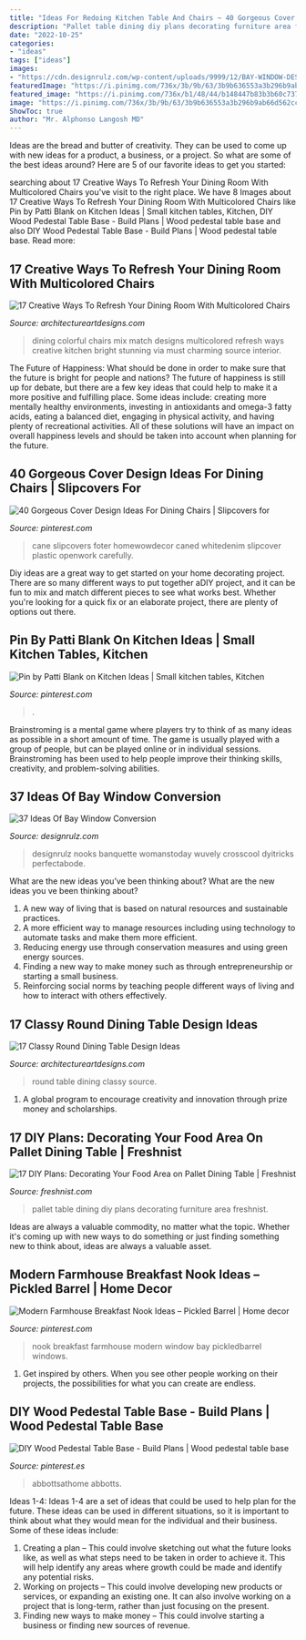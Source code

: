 ```yaml
---
title: "Ideas For Redoing Kitchen Table And Chairs ~ 40 Gorgeous Cover Design Ideas For Dining Chairs"
description: "Pallet table dining diy plans decorating furniture area freshnist"
date: "2022-10-25"
categories:
- "ideas"
tags: ["ideas"]
images:
- "https://cdn.designrulz.com/wp-content/uploads/9999/12/BAY-WINDOW-DESIGNRULZ-12.jpg"
featuredImage: "https://i.pinimg.com/736x/3b/9b/63/3b9b636553a3b296b9ab66d562ccced3.jpg"
featured_image: "https://i.pinimg.com/736x/b1/48/44/b148447b83b3b60c7373d5b80d4ac48f.jpg"
image: "https://i.pinimg.com/736x/3b/9b/63/3b9b636553a3b296b9ab66d562ccced3.jpg"
ShowToc: true
author: "Mr. Alphonso Langosh MD"
---
```



Ideas are the bread and butter of creativity. They can be used to come up with new ideas for a product, a business, or a project. So what are some of the best ideas around? Here are 5 of our favorite ideas to get you started:

	

		
searching about 17 Creative Ways To Refresh Your Dining Room With Multicolored Chairs you've visit to the right place. We have 8 Images about 17 Creative Ways To Refresh Your Dining Room With Multicolored Chairs like Pin by Patti Blank on Kitchen Ideas | Small kitchen tables, Kitchen, DIY Wood Pedestal Table Base - Build Plans | Wood pedestal table base and also DIY Wood Pedestal Table Base - Build Plans | Wood pedestal table base. Read more:
		
    
## 17 Creative Ways To Refresh Your Dining Room With Multicolored Chairs

<img loading=lazy src="https://www.architectureartdesigns.com/wp-content/uploads/2016/09/1-1-630x926.jpg" onerror="this.onerror=null;this.src='https://tse3.mm.bing.net/th?id=OIP.J_UYaOT6xg0FoPhj-np0qwHaK4&amp;pid=15.1';" alt="17 Creative Ways To Refresh Your Dining Room With Multicolored Chairs">

_Source: architectureartdesigns.com_

>dining colorful chairs mix match designs multicolored refresh ways creative kitchen bright stunning via must charming source interior. 

	

The Future of Happiness: What should be done in order to make sure that the future is bright for people and nations?
The future of happiness is still up for debate, but there are a few key ideas that could help to make it a more positive and fulfilling place. Some ideas include: creating more mentally healthy environments, investing in antioxidants and omega-3 fatty acids, eating a balanced diet, engaging in physical activity, and having plenty of recreational activities. All of these solutions will have an impact on overall happiness levels and should be taken into account when planning for the future.

    
## 40 Gorgeous Cover Design Ideas For Dining Chairs | Slipcovers For

<img loading=lazy src="https://i.pinimg.com/736x/3b/9b/63/3b9b636553a3b296b9ab66d562ccced3.jpg" onerror="this.onerror=null;this.src='https://tse1.mm.bing.net/th?id=OIP.ZYxcktonfwpCIisBwFTDEAHaHa&amp;pid=15.1';" alt="40 Gorgeous Cover Design Ideas For Dining Chairs | Slipcovers for">

_Source: pinterest.com_

>cane slipcovers foter homewowdecor caned whitedenim slipcover plastic openwork carefully. 

	

Diy ideas are a great way to get started on your home decorating project. There are so many different ways to put together aDIY project, and it can be fun to mix and match different pieces to see what works best. Whether you're looking for a quick fix or an elaborate project, there are plenty of options out there.

    
## Pin By Patti Blank On Kitchen Ideas | Small Kitchen Tables, Kitchen

<img loading=lazy src="https://i.pinimg.com/736x/2e/de/f8/2edef87909d79fdb3a9391c8fa7b9474.jpg" onerror="this.onerror=null;this.src='https://tse1.mm.bing.net/th?id=OIP.bHw-qPCMUYG2pHQnb4N9rgHaLJ&amp;pid=15.1';" alt="Pin by Patti Blank on Kitchen Ideas | Small kitchen tables, Kitchen">

_Source: pinterest.com_

>. 

	

Brainstroming is a mental game where players try to think of as many ideas as possible in a short amount of time. The game is usually played with a group of people, but can be played online or in individual sessions. Brainstroming has been used to help people improve their thinking skills, creativity, and problem-solving abilities.

    
## 37 Ideas Of Bay Window Conversion

<img loading=lazy src="https://cdn.designrulz.com/wp-content/uploads/9999/12/BAY-WINDOW-DESIGNRULZ-12.jpg" onerror="this.onerror=null;this.src='https://tse4.mm.bing.net/th?id=OIP.4nKezheZUJ9SjLh11GgvhAHaLG&amp;pid=15.1';" alt="37 Ideas Of Bay Window Conversion">

_Source: designrulz.com_

>designrulz nooks banquette womanstoday wuvely crosscool dyitricks perfectabode. 

	

What are the new ideas you’ve been thinking about?
What are the new ideas you ve been thinking about? 

1. A new way of living that is based on natural resources and sustainable practices. 
2. A more efficient way to manage resources including using technology to automate tasks and make them more efficient. 
3. Reducing energy use through conservation measures and using green energy sources. 
4. Finding a new way to make money such as through entrepreneurship or starting a small business. 
5. Reinforcing social norms by teaching people different ways of living and how to interact with others effectively.

    
## 17 Classy Round Dining Table Design Ideas

<img loading=lazy src="https://www.architectureartdesigns.com/wp-content/uploads/2015/02/653.jpg" onerror="this.onerror=null;this.src='https://tse2.mm.bing.net/th?id=OIP.wGLZ5UNK6TmYuPx1mN7CkgHaJQ&amp;pid=15.1';" alt="17 Classy Round Dining Table Design Ideas">

_Source: architectureartdesigns.com_

>round table dining classy source. 

	

1. A global program to encourage creativity and innovation through prize money and scholarships. 

    
## 17 DIY Plans: Decorating Your Food Area On Pallet Dining Table | Freshnist

<img loading=lazy src="http://freshnist.com/wp-content/uploads/2013/04/pallet-dining-table-7.jpg" onerror="this.onerror=null;this.src='https://tse4.mm.bing.net/th?id=OIP.gRhSlfzGRp_HpWXDEu7bkwHaLH&amp;pid=15.1';" alt="17 DIY Plans: Decorating Your Food Area on Pallet Dining Table | Freshnist">

_Source: freshnist.com_

>pallet table dining diy plans decorating furniture area freshnist. 

	

Ideas are always a valuable commodity, no matter what the topic. Whether it's coming up with new ways to do something or just finding something new to think about, ideas are always a valuable asset.

    
## Modern Farmhouse Breakfast Nook Ideas – Pickled Barrel | Home Decor

<img loading=lazy src="https://i.pinimg.com/736x/b1/48/44/b148447b83b3b60c7373d5b80d4ac48f.jpg" onerror="this.onerror=null;this.src='https://tse4.mm.bing.net/th?id=OIP.XbU3ERJWSN6r--sh7t8vVAHaKO&amp;pid=15.1';" alt="Modern Farmhouse Breakfast Nook Ideas – Pickled Barrel | Home decor">

_Source: pinterest.com_

>nook breakfast farmhouse modern window bay pickledbarrel windows. 

	

1. Get inspired by others. When you see other people working on their projects, the possibilities for what you can create are endless.

    
## DIY Wood Pedestal Table Base - Build Plans | Wood Pedestal Table Base

<img loading=lazy src="https://i.pinimg.com/736x/9d/0f/ad/9d0fadb6c6739ce55b386f176c7012fb.jpg" onerror="this.onerror=null;this.src='https://tse2.mm.bing.net/th?id=OIP.aEoYE6hVThspCTciyTzDbwHaHa&amp;pid=15.1';" alt="DIY Wood Pedestal Table Base - Build Plans | Wood pedestal table base">

_Source: pinterest.es_

>abbottsathome abbotts. 

	

Ideas 1-4:
Ideas 1-4 are a set of ideas that could be used to help plan for the future. These ideas can be used in different situations, so it is important to think about what they would mean for the individual and their business. Some of these ideas include:
1. Creating a plan – This could involve sketching out what the future looks like, as well as what steps need to be taken in order to achieve it. This will help identify any areas where growth could be made and identify any potential risks. 
2. Working on projects – This could involve developing new products or services, or expanding an existing one. It can also involve working on a project that is long-term, rather than just focusing on the present. 
3. Finding new ways to make money – This could involve starting a business or finding new sources of revenue.


